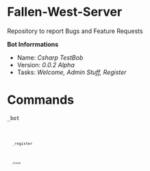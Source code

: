 # Fallen-West-Server
Repository to report Bugs and Feature Requests

**Bot Inforrmations**
- Name: *Csharp TestBob*
- Version: *0.0.2 Alpha*
- Tasks: *Welcome, Admin Stuff, Register*

<h1>Commands</h1>
<p>
  <code>_bot<code>
</p>
<p>
  <code>_register<code>
</p>
<p>
  <code>_issue<code>
</p>
